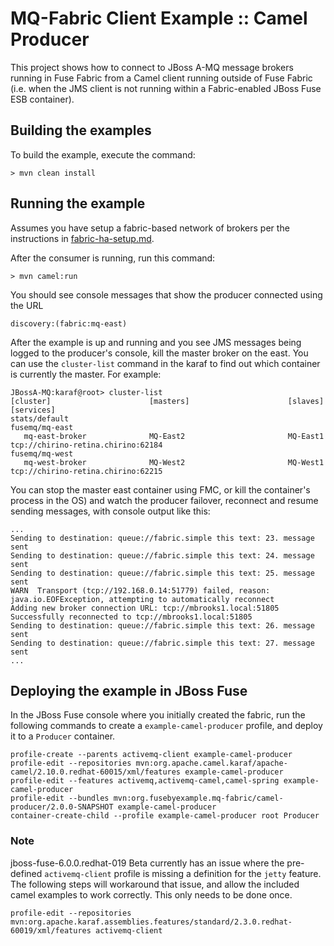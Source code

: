 MQ-Fabric Client Example :: Camel Producer
===========================================

This project shows how to connect to JBoss A-MQ message brokers running in Fuse
Fabric from a Camel client running outside of Fuse Fabric (i.e. when the JMS
client is not running within a Fabric-enabled JBoss Fuse ESB container).

Building the examples
---------------------

To build the example, execute the command: 

	> mvn clean install

Running the example
-------------------

Assumes you have setup a fabric-based network of brokers per the instructions in
[fabric-ha-setup.md](https://github.com/FuseByExample/external-mq-fabric-client/blob/master/fabric-ha-setup.md).

After the consumer is running, run this command:

	> mvn camel:run

You should see console messages that show the producer connected using the URL

	discovery:(fabric:mq-east)

<!--
  Another way to figure out which container is currently the master is to
  inspect the logs:

  cat instances/MQ-East1/data/log/karaf.log | grep mq-fabric
-->

After the example is up and running and you see JMS messages being logged to the
producer's console, kill the master broker on the east. You can use the
`cluster-list` command in the karaf to find out which container is currently
the master. For example:

    JBossA-MQ:karaf@root> cluster-list 
    [cluster]                      [masters]                      [slaves]                       [services]
    stats/default                                                                                
    fusemq/mq-east                                                                               
       mq-east-broker              MQ-East2                       MQ-East1                       tcp://chirino-retina.chirino:62184
    fusemq/mq-west                                                                               
       mq-west-broker              MQ-West2                       MQ-West1                       tcp://chirino-retina.chirino:62215

You can stop the master east container using FMC, or kill the container's process
in the OS) and watch the producer failover, reconnect and resume sending
messages, with console output like this:

    ...
    Sending to destination: queue://fabric.simple this text: 23. message sent
    Sending to destination: queue://fabric.simple this text: 24. message sent
    Sending to destination: queue://fabric.simple this text: 25. message sent
    WARN  Transport (tcp://192.168.0.14:51779) failed, reason:  java.io.EOFException, attempting to automatically reconnect
    Adding new broker connection URL: tcp://mbrooks1.local:51805
    Successfully reconnected to tcp://mbrooks1.local:51805
    Sending to destination: queue://fabric.simple this text: 26. message sent
    Sending to destination: queue://fabric.simple this text: 27. message sent
    ...

Deploying the example in JBoss Fuse
-----------------------------------

In the JBoss Fuse console where you initially created the fabric, run the
following commands to create a `example-camel-producer` profile, and deploy
it to a `Producer` container.

    profile-create --parents activemq-client example-camel-producer
    profile-edit --repositories mvn:org.apache.camel.karaf/apache-camel/2.10.0.redhat-60015/xml/features example-camel-producer
    profile-edit --features activemq,activemq-camel,camel-spring example-camel-producer
    profile-edit --bundles mvn:org.fusebyexample.mq-fabric/camel-producer/2.0.0-SNAPSHOT example-camel-producer
    container-create-child --profile example-camel-producer root Producer

### Note
jboss-fuse-6.0.0.redhat-019 Beta currently has an issue where the pre-defined
`activemq-client` profile is missing a definition for the `jetty` feature.
The following steps will workaround that issue, and allow the included camel
examples to work correctly. This only needs to be done once.

    profile-edit --repositories mvn:org.apache.karaf.assemblies.features/standard/2.3.0.redhat-60019/xml/features activemq-client